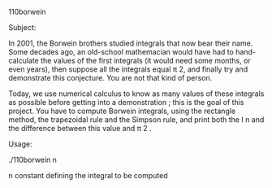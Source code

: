 110borwein

Subject:

In 2001, the Borwein brothers studied integrals that now bear their name. Some decades ago,
an old-school mathemacian would have had to hand-calculate the values of the first integrals
(it would need some months, or even years), then suppose all the integrals equal π 2,
and finally try and demonstrate this conjecture. You are not that kind of person. 

Today, we use numerical calculus to know as many values of these integrals as possible before getting
into a demonstration ; this is the goal of this project. You have to compute Borwein integrals,
using the rectangle method, the trapezoidal rule and the Simpson rule,
and print both the I n and the difference between this value and π 2 .

Usage:

./110borwein n

n constant defining the integral to be computed
